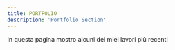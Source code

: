 ```yaml
---
title: PORTFOLIO
description: 'Portfolio Section'
---
```


In questa pagina mostro alcuni dei miei lavori più recenti